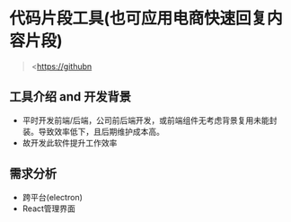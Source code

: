 # 代码片段工具(也可应用电商快速回复内容片段)
>
> <<https://githubn>
>
## 工具介绍 and 开发背景

- 平时开发前端/后端，公司前后端开发，或前端组件无考虑背景复用未能封装。导致效率低下，且后期维护成本高。
- 故开发此软件提升工作效率

## 需求分析

- 跨平台(electron)
- React管理界面

